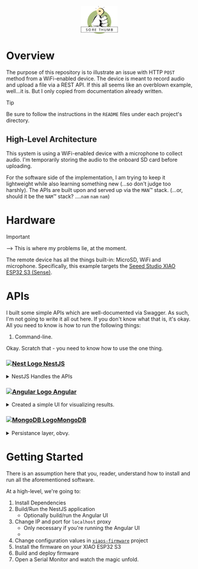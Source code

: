 <div
 style="text-align:center;">
<img src="icon.svg" width="100" alt="The Best Ideas Stand Out">
</div>

# Overview

The purpose of this repository is to illustrate an issue with HTTP `POST` method from a WiFi-enabled device. The device is meant to record audio and upload a file via a REST API. If this all seems like an overblown example, well...it is. But I only copied from documentation already written.

> [!TIP]
> Be sure to follow the instructions in the `README` files under each project's directory.

## High-Level Architecture
This system is using a WiFi-enabled device with a microphone to collect audio. I'm temporarily storing the audio to the onboard SD card before uploading.

For the software side of the implementation, I am trying to keep it lightweight while also learning something new (...so don't judge too harshly). The APIs are built upon and served up via the `MAN`&trade; stack. (...or, should it be the `NAM`&trade; stack? ....`nam` `nam` `nam`)

# Hardware
> [!IMPORTANT]
> --> This is where my problems lie, at the moment.
> 
The remote device has all the things built-in: MicroSD, WiFi and microphone. Specifically, this example targets the [Seeed Studio XIAO ESP32 S3 (Sense)](https://wiki.seeedstudio.com/xiao_esp32s3_getting_started/).

# APIs
I built some simple APIs which are well-documented via Swagger. As such, I'm not going to write it all out here. If you don't know what that is, it's okay. All you need to know is how to run the following things:
 1. Command-line.

Okay. Scratch that - you need to know how to use the one thing.

### <a href="http://nestjs.com/" target="blank"><img src="https://nestjs.com/img/logo-small.svg" height="50" alt="Nest Logo" /> NestJS</a>
<details>
<summary>NestJS Handles the APIs</summary>
 
 NestJS handles the [API](https://www.google.com/search?q=API&sourceid=chrome&ie=UTF-8)s for managing content - you know? The basic [_CRUD_ operations](https://www.google.com/search?q=CRUD+operations&sourceid=chrome&ie=UTF-8) (**C**reate **R**ead **U**pdate .**D**elete)

 These methods are simple enough. I following some pretty standard practices in developing this. When it is up and running, you should find a Swagger-generated page with all the APIs at `http://localhost:3000/apis`.
</details>

### <a href="https://angular.dev" target="_blank"><img src="https://raw.githubusercontent.com/angular/angular/main/aio/src/assets/images/logos/angular/angular_renaissance.png" height="50" alt="Angular Logo"> Angular</a>

<details>
 
<summary>Created a simple UI for visualizing results.</summary>
 
* Home Page, with basic instructions/guide to using the subsequent pages
* List all recordings
* Listen to associated audio

I should also make note that I styled this with _Material_. You can see all that stuff on The [Angular Material](https://material.angular.io) site.

</details>

### <a href="https://mongodb.com" target="_blank"><img src="https://raw.githubusercontent.com/mongodb/mongo/master/docs/leaf.svg" height="50" alt="MongoDB Logo">MongoDB</a>

<details>
<summary>Persistance layer, obvy.</summary>
 
I am sure there will be arguments and challenges for using a database to store the actual files. Just know that we don't fully intend on keeping it this way. For now, it makes the most sense to use MongoDB for all of this.

</details>

# Getting Started
There is an assumption here that you, reader, understand how to install and run all the aforementioned software.

At a high-level, we're going to:
 1. Install Dependencies
 2. Build/Run the NestJS application
    * Optionally build/run the Angular UI
 3. Change IP and port for `localhost` proxy
    * Only necessary if you're running the Angular UI
    * 
 4. Change configuration values in [`xiaos-firmware`](./xiao-firmware/README.md) project
 5. Install the firmware on your XIAO ESP32 S3
 6. Build and deploy firmware
 6. Open a Serial Monitor and watch the magic unfold.
